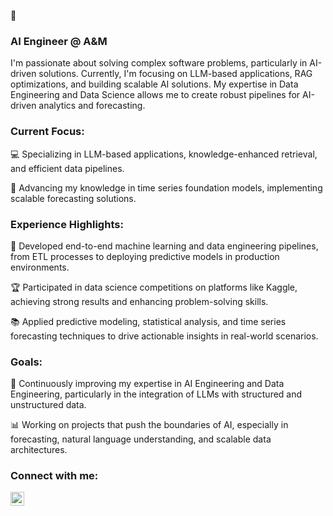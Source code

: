 👋

### AI Engineer @ A&M

I'm passionate about solving complex software problems, particularly in AI-driven solutions. Currently, I'm focusing on LLM-based applications, RAG optimizations, and building scalable AI solutions. My expertise in Data Engineering and Data Science allows me to create robust pipelines for AI-driven analytics and forecasting.

### Current Focus:

💻 Specializing in LLM-based applications, knowledge-enhanced retrieval, and efficient data pipelines.

🤖 Advancing my knowledge in time series foundation models, implementing scalable forecasting solutions.

### Experience Highlights:

🚀 Developed end-to-end machine learning and data engineering pipelines, from ETL processes to deploying predictive models in production environments.

🏆 Participated in data science competitions on platforms like Kaggle, achieving strong results and enhancing problem-solving skills.

📚 Applied predictive modeling, statistical analysis, and time series forecasting techniques to drive actionable insights in real-world scenarios.

### Goals:

🌱 Continuously improving my expertise in AI Engineering and Data Engineering, particularly in the integration of LLMs with structured and unstructured data.

📊 Working on projects that push the boundaries of AI, especially in forecasting, natural language understanding, and scalable data architectures.

### Connect with me:

[<img align="left"  width="22px" src="https://cdn.jsdelivr.net/npm/simple-icons@3.4.0/icons/linkedin.svg" />](https://www.linkedin.com/in/gustavo-paulo-692981275/)


<br />
<br />

[linkedin]: [linkedin.com/in/gustavo-paulo](https://www.linkedin.com/in/gustavo-paulo-692981275/)
